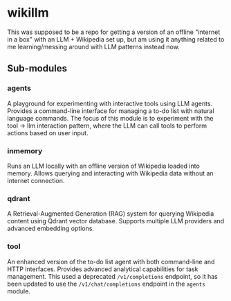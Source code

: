 # wikillm
This was supposed to be a repo for getting a version of an offline "internet in a box" with an LLM + Wikipedia set up, 
but am using it anything related to me learning/messing around with LLM patterns instead now.

## Sub-modules

### agents
A playground for experimenting with interactive tools using LLM agents. Provides a command-line interface for managing a to-do list with natural language commands.
The focus of this module is to experiment with the tool -> llm interaction pattern, where the LLM can call tools to perform actions based on user input.

### inmemory
Runs an LLM locally with an offline version of Wikipedia loaded into memory. Allows querying and interacting with Wikipedia data without an internet connection.

### qdrant
A Retrieval-Augmented Generation (RAG) system for querying Wikipedia content using Qdrant vector database. Supports multiple LLM providers and advanced embedding options.

### tool
An enhanced version of the to-do list agent with both command-line and HTTP interfaces. Provides advanced analytical capabilities for task management.
This used a deprecated `/v1/completions` endpoint, so it has been updated to use the `/v1/chat/completions` endpoint in the `agents` module.
